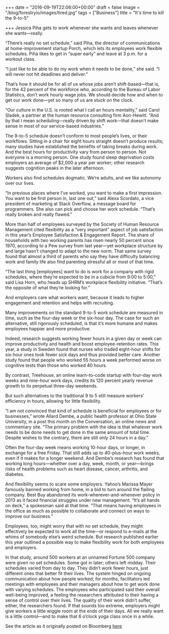 +++
date = "2016-09-19T22:06:00+00:00"
draft = false
image = "/blog/forestryio/images/tired.jpg"
tags = ["Business"]
title = "It's time to kill the 9-to-5"

+++
Jessica Piha gets to work whenever she wants and leaves whenever she wants—really.

“There’s really no set schedule,” said Piha, the director of communications at home-improvement startup Porch, which lets its employees work flexible schedules. Piha likes to get in “super early” and leave at 3 p.m. for a workout class.

“I just like to be able to do my work when it needs to be done,” she said. “I will never not hit deadlines and deliver.”

That’s how it should be for all of us whose jobs aren’t shift-based—that is, for the 42 percent of the workforce who, according to the Bureau of Labor Statistics, don’t work hourly wage jobs. We should decide how and when to get our work done—yet so many of us are stuck on the clock.

“Our culture in the U.S. is rooted what I call an hours mentality,” said Carol Sladek, a partner at the human resource consulting firm Aon-Hewitt. “And by that I mean scheduling—really driven by shift work—that doesn’t make sense in most of our service-based industries.”

The 9-to-5 schedule doesn’t conform to most people’s lives, or their workflows. Sitting in a chair for eight hours straight doesn’t produce results; many studies have established the benefits of taking breaks during work. And the best hours for productivity vary from person to person. Not everyone is a morning person. One study found sleep deprivation costs employers an average of $2,000 a year per worker; other research suggests cognition peaks in the later afternoon.

Workers also find schedules dogmatic. We’re adults, and we like autonomy over our lives.

“In previous places where I’ve worked, you want to make a first impression. You want to be first person in, last one out,” said Alexa Scordato, a vice president of marketing at Stack Overflow, a message board for programmers. She also can pick and choose her work schedule. “That’s really broken and really flawed.”

More than half of employees surveyed by the Society of Human Resource Management cited flexibility as a “very important” aspect of job satisfaction in this year’s Employee Satisfaction & Engagement Report. The share of households with two working parents has risen nearly 50 percent since 1970, according to a Pew survey from last year—yet workplace structure by and large hasn’t changed to adapt to the new norm. That same survey found that almost a third of parents who say they have difficulty balancing work and family life also find parenting stressful all or most of that time.

“The last thing [employees] want to do is work for a company with rigid schedules, where they’re expected to be in a cubicle from 9:00 to 5:00,” said Lisa Horn, who heads up SHRM’s workplace flexibility initiative. “That’s the opposite of what they’re looking for.”

And employers care what workers want, because it leads to higher engagement and retention and helps with recruiting.

Many improvements on the standard 9-to-5 work schedule are measured in time, such as the four-day week or the six-hour day. The case for such an alternative, still rigorously scheduled, is that it’s more humane and makes employees happier and more productive.

Indeed, research suggests working fewer hours in a given day or week can improve productivity and health and boost employee-retention rates. This year, a study in Sweden found that nurses who traded eight-hour shifts for six-hour ones took fewer sick days and thus provided better care. Another study found that people who worked 55 hours a week performed worse on cognitive tests than those who worked 40 hours.

By contrast, Treehouse, an online learn-to-code startup with four-day work weeks and nine-hour work days, credits its 120 percent yearly revenue growth to its perpetual three-day weekends.

But such alternatives to the traditional 9 to 5 still measure workers’ efficiency in hours, allowing for little flexibility.

“I am not convinced that kind of schedule is beneficial for employees or for businesses,” wrote Allard Dembe, a public health professor at Ohio State University, in a post this month on the Conversation, an online news and commentary site. “The primary problem with the idea is that whatever work needs to be done needs to get done in the same amount of total time. Despite wishes to the contrary, there are still only 24 hours in a day.”

Often the four-day week means working 10-hour days, or longer, in exchange for a free Friday. That still adds up to 40-plus-hour work weeks, even if it makes for a longer weekend. And Dembe’s research has found that working long hours—whether over a day, week, month, or year—brings risks of health problems such as heart disease, cancer, arthritis, and diabetes.

And flexibility seems to scare some employers. Yahoo’s Marissa Mayer famously banned working from home, in a bid to turn around the flailing company. Best Buy abandoned its work-wherever-and-whenever policy in 2013 as it faced financial struggles under new management. “It’s all hands on deck,” a spokesman said at that time. “That means having employees in the office as much as possible to collaborate and connect on ways to improve our business.”

Employees, too, might worry that with no set schedule, they might effectively be expected to work all the time—or respond to e-mails at the whims of somebody else’s weird schedule.
But research published earlier this year outlined a possible way to make flexibility work for both employees and employers.

In that study, around 500 workers at an unnamed Fortune 500 company were given no set schedules. Some got in later; others left midday. Their schedules varied from day to day. They didn’t work fewer hours, just different ones that better fit their lives. The system hinged on ongoing communication about how people worked; for months, facilitators led meetings with employees and their managers about how to get work done with varying schedules.
The employees who participated said their overall well-being improved, a feeling the researchers attributed to their having a sense of control over their lives. The quality of their work didn’t suffer, either, the researchers found.
If that sounds too extreme, employers might give workers a little wiggle room at the ends of their days. All we really want is a little control—and to make that 6 o’clock yoga class once in a while.
 
See the article as it originally posted on Bloomberg [here](http://www.bloomberg.com/news/articles/2016-09-19/it-s-time-to-kill-the-9-to-5) 
